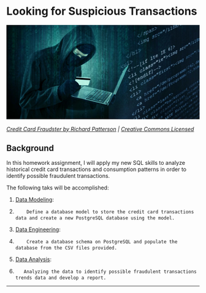 # Looking for Suspicious Transactions

![Credit card fraudster](Images/credit_card_fraudster.jpg)

*[Credit Card Fraudster by Richard Patterson](https://www.flickr.com/photos/136770128@N07/42252105582/) | [Creative Commons Licensed](https://creativecommons.org/licenses/by/2.0/)*

## Background

In this homework assignment, I will apply my new SQL skills to analyze historical credit card transactions and consumption patterns in order to identify possible fraudulent transactions.

The following taks will be accomplished:

1. [Data Modeling](#Data-Modeling):
2.         Define a database model to store the credit card transactions data and create a new PostgreSQL database using the model.

2. [Data Engineering](#Data-Engineering): 
3.         Create a database schema on PostgreSQL and populate the database from the CSV files provided.

3. [Data Analysis](#Data-Analysis): 
4.        Analyzing the data to identify possible fraudulent transactions trends data and develop a report.

---

